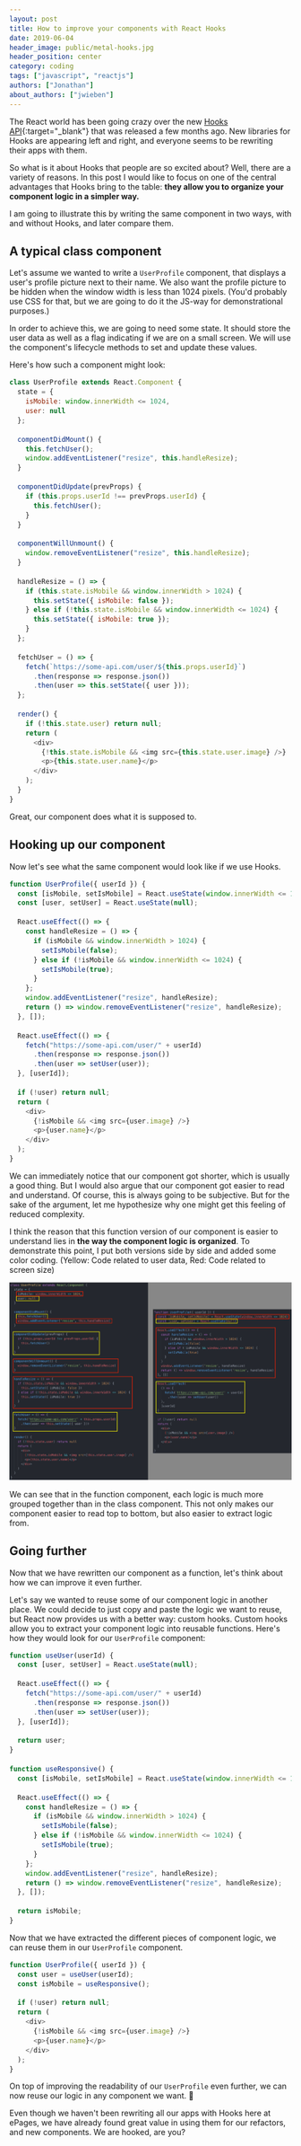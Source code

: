 ```yaml
---
layout: post
title: How to improve your components with React Hooks
date: 2019-06-04
header_image: public/metal-hooks.jpg
header_position: center
category: coding
tags: ["javascript", "reactjs"]
authors: ["Jonathan"]
about_authors: ["jwieben"]
---
```


The React world has been going crazy over the new [Hooks API](https://reactjs.org/docs/hooks-overview.html){:target="_blank"} that was released a few months ago. New libraries for Hooks are appearing left and right, and everyone seems to be rewriting their apps with them.

So what is it about Hooks that people are so excited about? Well, there are a variety of reasons. In this post I would like to focus on one of the central advantages that Hooks bring to the table: **they allow you to organize your component logic in a simpler way.**

I am going to illustrate this by writing the same component in two ways, with and without Hooks, and later compare them.

## A typical class component

Let's assume we wanted to write a `UserProfile` component, that displays a user's profile picture next to their name. We also want the profile picture to be hidden when the window width is less than 1024 pixels. (You'd probably use CSS for that, but we are going to do it the JS-way for demonstrational purposes.)

In order to achieve this, we are going to need some state. It should store the user data as well as a flag indicating if we are on a small screen. We will use the component's lifecycle methods to set and update these values.

Here's how such a component might look:

```js
class UserProfile extends React.Component {
  state = {
    isMobile: window.innerWidth <= 1024,
    user: null
  };

  componentDidMount() {
    this.fetchUser();
    window.addEventListener("resize", this.handleResize);
  }

  componentDidUpdate(prevProps) {
    if (this.props.userId !== prevProps.userId) {
      this.fetchUser();
    }
  }

  componentWillUnmount() {
    window.removeEventListener("resize", this.handleResize);
  }

  handleResize = () => {
    if (this.state.isMobile && window.innerWidth > 1024) {
      this.setState({ isMobile: false });
    } else if (!this.state.isMobile && window.innerWidth <= 1024) {
      this.setState({ isMobile: true });
    }
  };

  fetchUser = () => {
    fetch(`https://some-api.com/user/${this.props.userId}`)
      .then(response => response.json())
      .then(user => this.setState({ user }));
  };

  render() {
    if (!this.state.user) return null;
    return (
      <div>
        {!this.state.isMobile && <img src={this.state.user.image} />}
        <p>{this.state.user.name}</p>
      </div>
    );
  }
}
```

Great, our component does what it is supposed to.

## Hooking up our component

Now let's see what the same component would look like if we use Hooks.

```js
function UserProfile({ userId }) {
  const [isMobile, setIsMobile] = React.useState(window.innerWidth <= 1024);
  const [user, setUser] = React.useState(null);

  React.useEffect(() => {
    const handleResize = () => {
      if (isMobile && window.innerWidth > 1024) {
        setIsMobile(false);
      } else if (!isMobile && window.innerWidth <= 1024) {
        setIsMobile(true);
      }
    };
    window.addEventListener("resize", handleResize);
    return () => window.removeEventListener("resize", handleResize);
  }, []);

  React.useEffect(() => {
    fetch("https://some-api.com/user/" + userId)
      .then(response => response.json())
      .then(user => setUser(user));
  }, [userId]);

  if (!user) return null;
  return (
    <div>
      {!isMobile && <img src={user.image} />}
      <p>{user.name}</p>
    </div>
  );
}
```

We can immediately notice that our component got shorter, which is usually a good thing. But I would also argue that our component got easier to read and understand. Of course, this is always going to be subjective. But for the sake of the argument, let me hypothesize why one might get this feeling of reduced complexity.

I think the reason that this function version of our component is easier to understand lies in **the way the component logic is organized**. To demonstrate this point, I put both versions side by side and added some color coding. (Yellow: Code related to user data, Red: Code related to screen size)

![Component comparison](/assets/img/pages/blog/images/react-hooks-component-comparison.png)

We can see that in the function component, each logic is much more grouped together than in the class component. This not only makes our component easier to read top to bottom, but also easier to extract logic from.

## Going further

Now that we have rewritten our component as a function, let's think about how we can improve it even further.

Let's say we wanted to reuse some of our component logic in another place. We could decide to just copy and paste the logic we want to reuse, but React now provides us with a better way: custom hooks. Custom hooks allow you to extract your component logic into reusable functions. Here's how they would look for our `UserProfile` component:

```js
function useUser(userId) {
  const [user, setUser] = React.useState(null);

  React.useEffect(() => {
    fetch("https://some-api.com/user/" + userId)
      .then(response => response.json())
      .then(user => setUser(user));
  }, [userId]);

  return user;
}

function useResponsive() {
  const [isMobile, setIsMobile] = React.useState(window.innerWidth <= 1024);

  React.useEffect(() => {
    const handleResize = () => {
      if (isMobile && window.innerWidth > 1024) {
        setIsMobile(false);
      } else if (!isMobile && window.innerWidth <= 1024) {
        setIsMobile(true);
      }
    };
    window.addEventListener("resize", handleResize);
    return () => window.removeEventListener("resize", handleResize);
  }, []);

  return isMobile;
}
```

Now that we have extracted the different pieces of component logic, we can reuse them in our `UserProfile` component.

```js
function UserProfile({ userId }) {
  const user = useUser(userId);
  const isMobile = useResponsive();

  if (!user) return null;
  return (
    <div>
      {!isMobile && <img src={user.image} />}
      <p>{user.name}</p>
    </div>
  );
}
```

On top of improving the readability of our `UserProfile` even further, we can now reuse our logic in any component we want. 🎉

Even though we haven't been rewriting all our apps with Hooks here at ePages, we have already found great value in using them for our refactors, and new components. We are hooked, are you?

